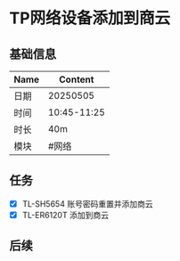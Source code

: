 # TP网络设备添加到商云

## 基础信息

| Name | Content     |
| ---- | ----------- |
| 日期 | 20250505    |
| 时间 | 10:45-11:25 |
| 时长 | 40m         |
| 模块 | #网络       |

## 任务

- [x] TL-SH5654 账号密码重置并添加商云
- [x] TL-ER6120T 添加到商云

## 后续
